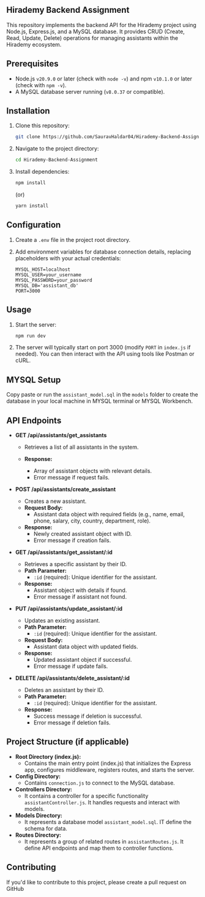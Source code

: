 ## Hirademy Backend Assignment

This repository implements the backend API for the Hirademy project using Node.js, Express.js, and a MySQL database. It provides CRUD (Create, Read, Update, Delete) operations for managing assistants within the Hirademy ecosystem.

## Prerequisites

* Node.js `v20.9.0` or later (check with `node -v`) and npm `v10.1.0` or later (check with `npm -v`).
* A MySQL database server running (`v8.0.37` or compatible).

## Installation

1. Clone this repository:

   ```bash
   git clone https://github.com/SauravHaldar04/Hirademy-Backend-Assignment
   ```

2. Navigate to the project directory:

   ```bash
   cd Hirademy-Backend-Assignment
   ```

3. Install dependencies:

   ```bash
   npm install
   ```

   (or)

   ```bash
   yarn install
   ```

## Configuration

1. Create a `.env` file in the project root directory.
2. Add environment variables for database connection details, replacing placeholders with your actual credentials:

   ```
   MYSQL_HOST=localhost
   MYSQL_USER=your_username
   MYSQL_PASSWORD=your_password
   MYSQL_DB='assistant_db'
   PORT=3000
   ```

## Usage

1. Start the server:

   ```bash
   npm run dev
   ```

2. The server will typically start on port 3000 (modify `PORT` in `index.js` if needed). You can then interact with the API using tools like Postman or cURL.


## MYSQL Setup

Copy paste or run the `assistant_model.sql`  in the `models` folder to create the database in your local machine in MYSQL terminal or MYSQL Workbench.

## API Endpoints



* **GET /api/assistants/get_assistants**
    * Retrieves a list of all assistants in the system.

    * **Response:**
        * Array of assistant objects with relevant details.
        * Error message if request fails.

* **POST /api/assistants/create_assistant**
    * Creates a new assistant.
    * **Request Body:**
        * Assistant data object with required fields (e.g., name, email, phone, salary, city, country, department, role).
    * **Response:**
        * Newly created assistant object with ID.
        * Error message if creation fails.

* **GET /api/assistants/get_assistant/:id**
    * Retrieves a specific assistant by their ID.
    * **Path Parameter:**
        * `:id` (required): Unique identifier for the assistant.
    * **Response:**
        * Assistant object with details if found.
        * Error message if assistant not found.

* **PUT /api/assistants/update_assistant/:id**
    * Updates an existing assistant.
    * **Path Parameter:**
        * `:id` (required): Unique identifier for the assistant.
    * **Request Body:**
        * Assistant data object with updated fields.
    * **Response:**
        * Updated assistant object if successful.
        * Error message if update fails.

* **DELETE /api/assistants/delete_assistant/:id**
    * Deletes an assistant by their ID.
    * **Path Parameter:**
        * `:id` (required): Unique identifier for the assistant.
    * **Response:**
        * Success message if deletion is successful.
        * Error message if deletion fails.


## Project Structure (if applicable)

* **Root Directory (index.js):**
    * Contains the main entry point (index.js) that initializes the Express app, configures middleware, registers routes, and starts the server.
* **Config Directory:**
    * Contains `connection.js` to connect to the MySQL database.
* **Controllers Directory:**
    * It contains a controller for a specific functionality  `assistantController.js`. It handles requests and interact with models.
* **Models Directory:**
    * It represents a database model `assistant_model.sql`. IT define the schema for data.
* **Routes Directory:**
    * It represents a group of related routes in `assistantRoutes.js`. It define API endpoints and map them to controller functions.


## Contributing

If you'd like to contribute to this project, please create a pull request on GitHub